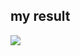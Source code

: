 ## my result
<img src="https://user-images.githubusercontent.com/33628588/100887037-db8dc580-34f7-11eb-9296-30603bb832ed.png">